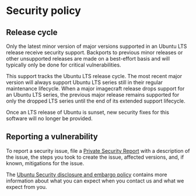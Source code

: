 # Security policy

## Release cycle

<!---
The information under this header may not be strictly accurate for all applications.
Review the wording carefully and only copy it if the support offered makes sense. If it
seems wrong, speak with Canonical Security Engineering about refining a version for
your application.
-->

Only the latest minor version of major versions supported in an Ubuntu LTS release
receive security support. Backports to previous minor releases or other unsupported
releases are made on a best-effort basis and will typically only be done for critical
vulnerabilities.

This support tracks the Ubuntu LTS release cycle. The most recent major version will
always support Ubuntu LTS series still in their regular maintenance lifecycle. When a
major imagecraft release drops support for an Ubuntu LTS series, the previous major
release remains supported for only the dropped LTS series until the end of its extended
support lifecycle.

Once an LTS release of Ubuntu is sunset, new security fixes for this software will no
longer be provided.

## Reporting a vulnerability

<!---
Replace the first link in this section with your repository's advisories board. See
GitHub's documentation for enabling the security advisory tab on a repository:
https://docs.github.com/en/code-security/security-advisories/working-with-repository-security-advisories/configuring-private-vulnerability-reporting-for-a-repository
-->

To report a security issue, file a [Private Security
Report](https://github.com/canonical/imagecraft/security/advisories/new) with a
description of the issue, the steps you took to create the issue, affected versions,
and, if known, mitigations for the issue.

The [Ubuntu Security disclosure and embargo
policy](https://ubuntu.com/security/disclosure-policy) contains more information about
what you can expect when you contact us and what we expect from you.
